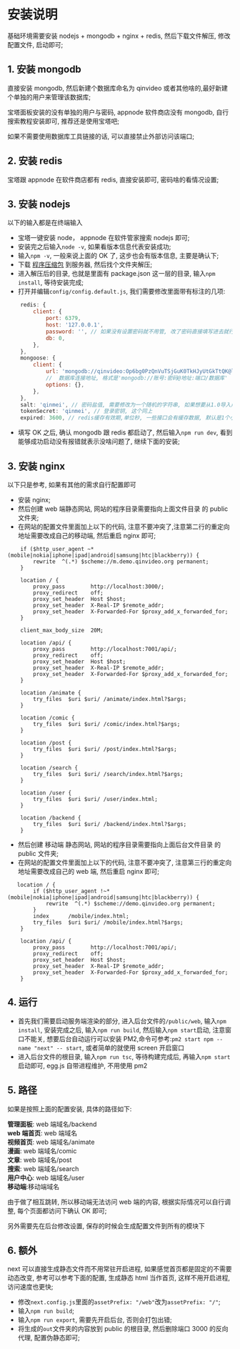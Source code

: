 # 安装说明

基础环境需要安装 nodejs + mongodb + nginx + redis, 然后下载文件解压, 修改配置文件, 启动即可;

## 1. 安装 mongodb

直接安装 mongodb, 然后新建个数据库命名为 qinvideo 或者其他啥的,最好新建个单独的用户来管理该数据库;

宝塔面板安装的没有单独的用户与密码, appnode 软件商店没有 mongodb, 自行搜索教程安装即可, 推荐还是使用宝塔吧;

如果不需要使用数据库工具链接的话, 可以直接禁止外部访问该端口;

## 2. 安装 redis

宝塔跟 appnode 在软件商店都有 redis, 直接安装即可, 密码啥的看情况设置;

## 3. 安装 nodejs

以下的输入都是在终端输入

- 宝塔一键安装 node， appnode 在软件管家搜索 nodejs 即可;
- 安装完之后输入`node -v`, 如果看版本信息代表安装成功;
- 输入`npm -v`, 一般来说上面的 OK 了, 这步也会有版本信息, 主要是确认下;
- 下载 [程序压缩包](https://github.com/Qinmei/qinVideo/archive/2.0.zip) 到服务器, 然后找个文件夹解压;
- 进入解压后的目录, 也就是里面有 package.json 这一层的目录, 输入`npm install`, 等待安装完成;
- 打开并编辑`config/config.default.js`, 我们需要修改里面带有标注的几项:

```js
    redis: {
        client: {
            port: 6379,
            host: '127.0.0.1',
            password: '', // 如果没有设置密码就不用管, 改了密码直接填写进去就行
            db: 0,
        },
    },
    mongoose: {
        client: {
            url: 'mongodb://qinvideo:Op6bg0PzQnVuTSjGuK0TkHJyUtGkTtQK@localhost:27017/qinvideo',
            //  数据库连接地址, 格式是'mongodb://账号:密码@地址:端口/数据库'
            options: {},
        },
    },
    salt: 'qinmei', // 密码盐值, 需要修改为一个随机的字符串, 如果想要从1.0导入用户数据进来, 就填写一样的
    tokenSecret: 'qinmei', // 登录密钥, 这个同上
    expired: 3600, // redis缓存有效期,单位秒, 一些接口会有缓存数据, 默认是1个小时, 根据自己的实际情况而定, 网站更新不频繁就填长点
```

- 填写 OK 之后, 确认 mongodb 跟 redis 都启动了, 然后输入`npm run dev`, 看到能够成功启动没有报错就表示没啥问题了, 继续下面的安装;

## 3. 安装 nginx

以下只是参考, 如果有其他的需求自行配置即可

- 安装 nginx;
- 然后创建 web 端静态网站, 网站的程序目录需要指向上面文件目录 的 public 文件夹;
- 在网站的配置文件里面加上以下的代码, 注意不要冲突了,注意第二行的重定向地址需要改成自己的移动端, 然后重启 nginx 即可;

```apacheconf
    if ($http_user_agent ~* (mobile|nokia|iphone|ipad|android|samsung|htc|blackberry)) {
        rewrite  ^(.*) $scheme://m.demo.qinvideo.org permanent;
    }

    location / {
        proxy_pass        http://localhost:3000/;
        proxy_redirect    off;
        proxy_set_header  Host $host;
        proxy_set_header  X-Real-IP $remote_addr;
        proxy_set_header  X-Forwarded-For $proxy_add_x_forwarded_for;
    }

    client_max_body_size  20M;

    location /api/ {
        proxy_pass        http://localhost:7001/api/;
        proxy_redirect    off;
        proxy_set_header  Host $host;
        proxy_set_header  X-Real-IP $remote_addr;
        proxy_set_header  X-Forwarded-For $proxy_add_x_forwarded_for;
    }

    location /animate {
        try_files  $uri $uri/ /animate/index.html?$args;
    }

    location /comic {
        try_files  $uri $uri/ /comic/index.html?$args;
    }

    location /post {
        try_files  $uri $uri/ /post/index.html?$args;
    }

    location /search {
        try_files  $uri $uri/ /search/index.html?$args;
    }

    location /user {
        try_files  $uri $uri/ /user/index.html;
    }

    location /backend {
        try_files  $uri $uri/ /backend/index.html?$args;
    }
```

- 然后创建 移动端 静态网站, 网站的程序目录需要指向上面后台文件目录 的 public 文件夹;
- 在网站的配置文件里面加上以下的代码, 注意不要冲突了, 注意第三行的重定向地址需要改成自己的 web 端, 然后重启 nginx 即可;

```apacheconf
   location / {
        if ($http_user_agent !~* (mobile|nokia|iphone|ipad|android|samsung|htc|blackberry)) {
            rewrite  ^(.*) $scheme://demo.qinvideo.org permanent;
        }
        index      /mobile/index.html;
        try_files  $uri $uri/ /mobile/index.html?$args;
    }

    location /api/ {
        proxy_pass        http://localhost:7001/api/;
        proxy_redirect    off;
        proxy_set_header  Host $host;
        proxy_set_header  X-Real-IP $remote_addr;
        proxy_set_header  X-Forwarded-For $proxy_add_x_forwarded_for;
    }
```

## 4. 运行

- 首先我们需要启动服务端渲染的部分, 进入后台文件的`/public/web`, 输入`npm install`, 安装完成之后, 输入`npm run build`, 然后输入`npm start`启动, 注意窗口不能关, 想要后台自动运行可以安装 PM2,命令可参考:`pm2 start npm --name "next" -- start`, 或者简单的就使用 screen 开启窗口
- 进入后台文件的根目录, 输入`npm run tsc`, 等待构建完成后, 再输入`npm start`启动即可, egg.js 自带进程维护, 不用使用 pm2

## 5. 路径

如果是按照上面的配置安装, 具体的路径如下:

**管理面板**: web 端域名/backend<br/>
**web 端首页**: web 端域名<br/>
**视频首页**: web 端域名/animate<br/>
**漫画**: web 端域名/comic<br/>
**文章**: web 端域名/post<br/>
**搜索**: web 端域名/search<br/>
**用户中心**: web 端域名/user<br/>
**移动端**:移动端域名<br/>

由于做了相互跳转, 所以移动端无法访问 web 端的内容, 根据实际情况可以自行调整, 每个页面都访问下确认 OK 即可;

另外需要先在后台修改设置, 保存的时候会生成配置文件到所有的模块下

## 6. 额外

next 可以直接生成静态文件而不用常驻开启进程, 如果感觉首页都是固定的不需要动态改变, 参考可以参考下面的配置, 生成静态 html 当作首页, 这样不用开启进程, 访问速度也更快;

- 修改`next.config.js`里面的`assetPrefix: "/web"`改为`assetPrefix: "/"`;
- 输入`npm run build`;
- 输入`npm run export`, 需要先开启后台, 否则会打包出错;
- 将生成的`out`文件夹的内容放到 public 的根目录, 然后删除端口 3000 的反向代理, 配置伪静态即可;
